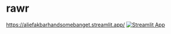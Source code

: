 # rawr
https://aliefakbarhandsomebanget.streamlit.app/
[![Streamlit App](https://static.streamlit.io/badges/streamlit_badge_black_white.svg)](https://aliefakbarhandsomebanget.streamlit.app/)
